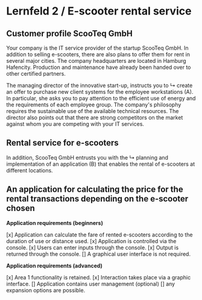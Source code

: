 # Lernfeld 2 / E-scooter rental service
## Customer profile ScooTeq GmbH

Your company is the IT service provider of the startup ScooTeq GmbH. In addition to selling e-scooters, there are also plans to offer them for rent in several major cities. The company headquarters are located in Hamburg Hafencity. Production and maintenance have already been handed over to other certified partners.

The managing director of the innovative start-up, instructs you to ↳ create an offer to purchase new client systems for the employee workstations (A). In particular, she asks you to pay attention to the efficient use of energy and the requirements of each employee group. The company's philosophy requires the sustainable use of the available technical resources. The director also points out that there are strong competitors on the market against whom you are competing with your IT services.

## Rental service for e-scooters

In addition, ScooTeq GmbH entrusts you with the ↳ planning and implementation of an application (B) that enables the rental of e-scooters at different locations.

## An application for calculating the price for the rental transactions depending on the e-scooter chosen

**Application requirements (beginners)**

   [x] Application can calculate the fare of rented e-scooters according to the duration of use or distance used.
   [x] Application is controlled via the console.
   [x] Users can enter inputs through the console.
   [x] Output is returned through the console.
   [] A graphical user interface is not required.


**Application requirements (advanced)**

   [x] Area 1 functionality is retained.
   [x] Interaction takes place via a graphic interface.
   [] Application contains user management (optional)
   [] any expansion options are possible.
